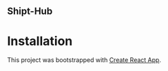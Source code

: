 ## Shipt-Hub

# Installation

This project was bootstrapped with [Create React App](https://github.com/facebookincubator/create-react-app).
